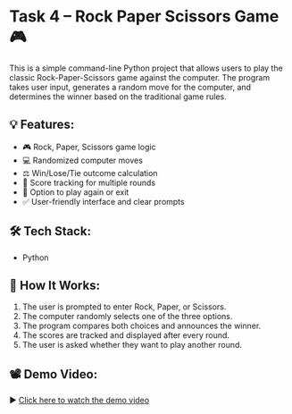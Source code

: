 # Task 4 – Rock Paper Scissors Game 🎮

This is a simple command-line Python project that allows users to play the classic Rock-Paper-Scissors game against the computer. The program takes user input, generates a random move for the computer, and determines the winner based on the traditional game rules.

## 💡 Features:
- 🎮 Rock, Paper, Scissors game logic
- 💻 Randomized computer moves
- ⚖ Win/Lose/Tie outcome calculation
- 🧮 Score tracking for multiple rounds
- 🔁 Option to play again or exit
- ✅ User-friendly interface and clear prompts

## 🛠 Tech Stack:
- Python

## 🚀 How It Works:
1. The user is prompted to enter Rock, Paper, or Scissors.
2. The computer randomly selects one of the three options.
3. The program compares both choices and announces the winner.
4. The scores are tracked and displayed after every round.
5. The user is asked whether they want to play another round.

## 📽 Demo Video:
▶ [Click here to watch the demo video](      )